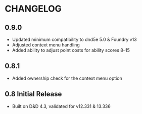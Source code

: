 # CHANGELOG

<!--
## [Unreleased]

### Added

### Changed

### Deprecated

### Removed

### Fixed

### Security

### Known Issues
-->

## 0.9.0

- Updated minimum compatibility to dnd5e 5.0 & Foundry v13
- Adjusted context menu handling
- Added ability to adjust point costs for ability scores 8–15

## 0.8.1

- Added ownership check for the context menu option

## 0.8 Initial Release

- Built on D&D 4.3, validated for v12.331 & 13.336
